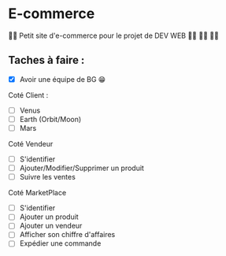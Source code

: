 # E-commerce
:man_technologist: Petit site d'e-commerce pour le projet de DEV WEB :woman_technologist: :woman_technologist: :woman_technologist:

## Taches à faire :

- [X] Avoir une équipe de BG :grin:

Coté Client :
- [ ] Venus
- [ ] Earth (Orbit/Moon)
- [ ] Mars

Coté Vendeur
- [ ] S'identifier
- [ ] Ajouter/Modifier/Supprimer un produit
- [ ] Suivre les ventes

Coté MarketPlace
- [ ] S'identifier
- [ ] Ajouter un produit
- [ ] Ajouter un vendeur
- [ ] Afficher son chiffre d'affaires
- [ ] Expédier une commande
